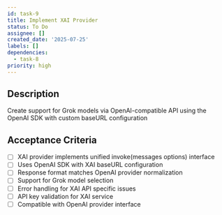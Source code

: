 ```yaml
---
id: task-9
title: Implement XAI Provider
status: To Do
assignee: []
created_date: '2025-07-25'
labels: []
dependencies:
  - task-8
priority: high
---
```


## Description

Create support for Grok models via OpenAI-compatible API using the OpenAI SDK with custom baseURL configuration

## Acceptance Criteria

- [ ] XAI provider implements unified invoke(messages options) interface
- [ ] Uses OpenAI SDK with XAI baseURL configuration
- [ ] Response format matches OpenAI provider normalization
- [ ] Support for Grok model selection
- [ ] Error handling for XAI API specific issues
- [ ] API key validation for XAI service
- [ ] Compatible with OpenAI provider interface
